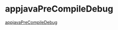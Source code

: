 # appjavaPreCompileDebug
[appjavaPreCompileDebug](https://aiwithcloud.com/2022/09/15/appjavaprecompiledebug/)